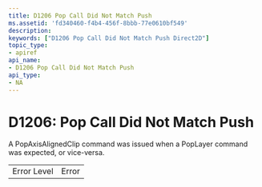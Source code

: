 ```yaml
---
title: D1206 Pop Call Did Not Match Push
ms.assetid: 'fd340460-f4b4-456f-8bbb-77e0610bf549'
description: 
keywords: ["D1206 Pop Call Did Not Match Push Direct2D"]
topic_type:
- apiref
api_name:
- D1206 Pop Call Did Not Match Push
api_type:
- NA
---
```


# D1206: Pop Call Did Not Match Push

A PopAxisAlignedClip command was issued when a PopLayer command was expected, or vice-versa.



|             |       |
|-------------|-------|
| Error Level | Error |



 

 

 





